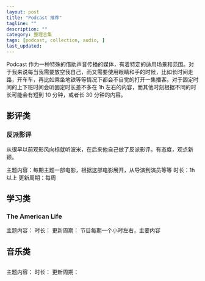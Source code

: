 ```yaml
---
layout: post
title: "Podcast 推荐"
tagline: ""
description: ""
category: 整理合集
tags: [podcast, collection, audio, ]
last_updated:
---
```


Podcast 作为一种特殊的借助声音传播的媒体，有着特定的适用场景和范围。对于我来说每当我需要放空我自己，而又需要使用眼睛和手的时候，比如长时间走路，开车车，再比如乘坐地铁等等情况下都会不自觉的打开一集播客。对于固定时间的上下班时间会听固定时长差不多在 1h 左右的内容，而其他时刻根据不同的时长可能会有短到 10 分钟，或者长 30 分钟的内容。




## 影评类

### 反派影评
从很早以前观影风向标就听波米，在后来他自己做了反派影评。有态度，观点新颖。

主题内容：每期主题一部电影，根据这部电影展开，从导演到演员等等
时长：1h 以上
更新周期：每周

## 学习类

### The American Life
主题内容：
时长：
更新周期：
节目每期一个小时左右，主要内容

## 音乐类



##
主题内容：
时长：
更新周期：
